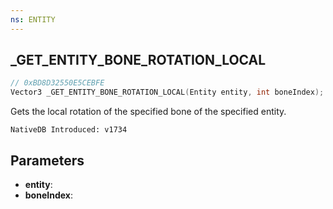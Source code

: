 ```yaml
---
ns: ENTITY
---
```

## _GET_ENTITY_BONE_ROTATION_LOCAL

```c
// 0xBD8D32550E5CEBFE
Vector3 _GET_ENTITY_BONE_ROTATION_LOCAL(Entity entity, int boneIndex);
```

Gets the local rotation of the specified bone of the specified entity.

```
NativeDB Introduced: v1734
```

## Parameters
* **entity**:
* **boneIndex**:
